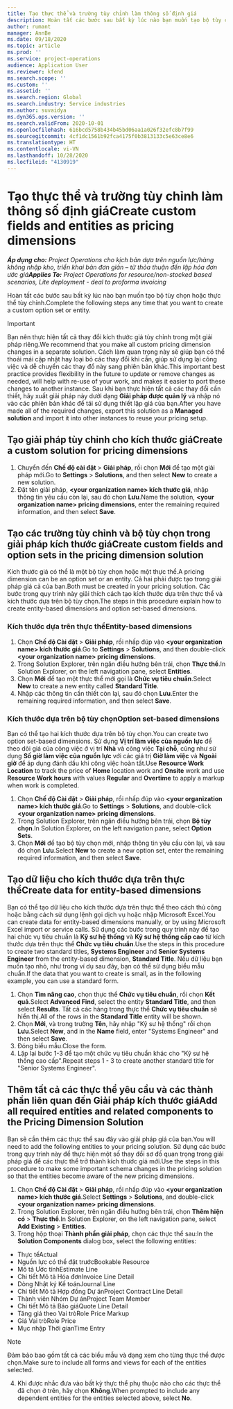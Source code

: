 ```yaml
---
title: Tạo thực thể và trường tùy chỉnh làm thông số định giá
description: Hoàn tất các bước sau bất kỳ lúc nào bạn muốn tạo bộ tùy chọn hoặc thực thể tùy chỉnh.
author: rumant
manager: AnnBe
ms.date: 09/18/2020
ms.topic: article
ms.prod: ''
ms.service: project-operations
audience: Application User
ms.reviewer: kfend
ms.search.scope: ''
ms.custom: ''
ms.assetid: ''
ms.search.region: Global
ms.search.industry: Service industries
ms.author: suvaidya
ms.dyn365.ops.version: ''
ms.search.validFrom: 2020-10-01
ms.openlocfilehash: 616bcd5758b434b45bd06aa1a026f32efc8b7f99
ms.sourcegitcommit: 4cf1dc1561b92fca4175f0b3813133c5e63ce8e6
ms.translationtype: HT
ms.contentlocale: vi-VN
ms.lasthandoff: 10/28/2020
ms.locfileid: "4130919"
---
```

# <a name="create-custom-fields-and-entities-as-pricing-dimensions"></a><span data-ttu-id="250a9-103">Tạo thực thể và trường tùy chỉnh làm thông số định giá</span><span class="sxs-lookup"><span data-stu-id="250a9-103">Create custom fields and entities as pricing dimensions</span></span>

<span data-ttu-id="250a9-104">_**Áp dụng cho:** Project Operations cho kịch bản dựa trên nguồn lực/hàng không nhập kho, triển khai bản đơn giản – từ thỏa thuận đến lập hóa đơn ước giá_</span><span class="sxs-lookup"><span data-stu-id="250a9-104">_**Applies To:** Project Operations for resource/non-stocked based scenarios, Lite deployment - deal to proforma invoicing_</span></span>

<span data-ttu-id="250a9-105">Hoàn tất các bước sau bất kỳ lúc nào bạn muốn tạo bộ tùy chọn hoặc thực thể tùy chỉnh.</span><span class="sxs-lookup"><span data-stu-id="250a9-105">Complete the following steps any time that you want to create a custom option set or entity.</span></span>

> [!IMPORTANT]
> <span data-ttu-id="250a9-106">Bạn nên thực hiện tất cả thay đổi kích thước giá tùy chỉnh trong một giải pháp riêng.</span><span class="sxs-lookup"><span data-stu-id="250a9-106">We recommend that you make all custom pricing dimension changes in a separate solution.</span></span> <span data-ttu-id="250a9-107">Cách làm quan trọng này sẽ giúp bạn có thể thoải mái cập nhật hay loại bỏ các thay đổi khi cần, giúp sử dụng lại công việc và dễ chuyển các thay đổ này sang phiên bản khác.</span><span class="sxs-lookup"><span data-stu-id="250a9-107">This important best practice provides flexibility in the future to update or remove changes as needed, will help with re-use of your work, and makes it easier to port these changes to another instance.</span></span> <span data-ttu-id="250a9-108">Sau khi bạn thực hiện tất cả các thay đổi cần thiết, hãy xuất giải pháp này dưới dạng **Giải pháp được quản lý** và nhập nó vào các phiên bản khác để tái sử dụng thiết lập giá của bạn.</span><span class="sxs-lookup"><span data-stu-id="250a9-108">After you have made all of the required changes, export this solution as a **Managed solution** and import it into other instances to reuse your pricing setup.</span></span>


## <a name="create-a-custom-solution-for-pricing-dimensions"></a><span data-ttu-id="250a9-109">Tạo giải pháp tùy chỉnh cho kích thước giá</span><span class="sxs-lookup"><span data-stu-id="250a9-109">Create a custom solution for pricing dimensions</span></span>
1. <span data-ttu-id="250a9-110">Chuyển đến **Chế độ cài đặt** > **Giải pháp**, rồi chọn **Mới** để tạo một giải pháp mới.</span><span class="sxs-lookup"><span data-stu-id="250a9-110">Go to **Settings** > **Solutions**, and then select **New** to create a new solution.</span></span> 
2. <span data-ttu-id="250a9-111">Đặt tên giải pháp, **\<your organization name> kích thước giá**, nhập thông tin yêu cầu còn lại, sau đó chọn **Lưu**.</span><span class="sxs-lookup"><span data-stu-id="250a9-111">Name the solution, **\<your organization name> pricing dimensions**, enter the remaining required information, and then select **Save**.</span></span>
  
## <a name="create-custom-fields-and-option-sets-in-the-pricing-dimension-solution"></a><span data-ttu-id="250a9-112">Tạo các trường tùy chỉnh và bộ tùy chọn trong giải pháp kích thước giá</span><span class="sxs-lookup"><span data-stu-id="250a9-112">Create custom fields and option sets in the pricing dimension solution</span></span>

<span data-ttu-id="250a9-113">Kích thước giá có thể là một bộ tùy chọn hoặc một thực thể.</span><span class="sxs-lookup"><span data-stu-id="250a9-113">A pricing dimension can be an option set or an entity.</span></span> <span data-ttu-id="250a9-114">Cả hai phải được tạo trong giải pháp giá cả của bạn.</span><span class="sxs-lookup"><span data-stu-id="250a9-114">Both must be created in your pricing solution.</span></span> <span data-ttu-id="250a9-115">Các bước trong quy trình này giải thích cách tạo kích thước dựa trên thực thể và kích thước dựa trên bộ tùy chọn.</span><span class="sxs-lookup"><span data-stu-id="250a9-115">The steps in this procedure explain how to create entity-based dimensions and option set-based dimensions.</span></span>

### <a name="entity-based-dimensions"></a><span data-ttu-id="250a9-116">Kích thước dựa trên thực thể</span><span class="sxs-lookup"><span data-stu-id="250a9-116">Entity-based dimensions</span></span>

1. <span data-ttu-id="250a9-117">Chọn **Chế độ Cài đặt** > **Giải pháp**, rồi nhấp đúp vào **\<your organization name> kích thước giá**.</span><span class="sxs-lookup"><span data-stu-id="250a9-117">Go to **Settings** > **Solutions**, and then double-click **\<your organization name> pricing dimensions**.</span></span>
2. <span data-ttu-id="250a9-118">Trong Solution Explorer, trên ngăn điều hướng bên trái, chọn **Thực thể**.</span><span class="sxs-lookup"><span data-stu-id="250a9-118">In Solution Explorer, on the left navigation pane, select **Entities**.</span></span>
3. <span data-ttu-id="250a9-119">Chọn **Mới** để tạo một thực thể mới gọi là **Chức vụ tiêu chuẩn**.</span><span class="sxs-lookup"><span data-stu-id="250a9-119">Select **New** to create a new entity called **Standard Title**.</span></span> 
4. <span data-ttu-id="250a9-120">Nhập các thông tin cần thiết còn lại, sau đó chọn **Lưu**.</span><span class="sxs-lookup"><span data-stu-id="250a9-120">Enter the remaining required information, and then select **Save**.</span></span>


### <a name="option-set-based-dimensions"></a><span data-ttu-id="250a9-121">Kích thước dựa trên bộ tùy chọn</span><span class="sxs-lookup"><span data-stu-id="250a9-121">Option set-based dimensions</span></span> 
<span data-ttu-id="250a9-122">Bạn có thể tạo hai kích thước dựa trên bộ tùy chọn.</span><span class="sxs-lookup"><span data-stu-id="250a9-122">You can create two option set-based dimensions.</span></span> <span data-ttu-id="250a9-123">Sử dụng **Vị trí làm việc của nguồn lực** để theo dõi giá của công việc ở vị trí **Nhà** và công việc **Tại chỗ**, cũng như sử dụng **Số giờ làm việc của nguồn lực** với các giá trị **Giờ làm việc** và **Ngoài giờ** để áp dụng đánh dấu khi công việc hoàn tất.</span><span class="sxs-lookup"><span data-stu-id="250a9-123">Use **Resource Work Location** to track the price of **Home** location work and **Onsite** work and use **Resource Work hours** with values **Regular** and **Overtime** to apply a markup when work is completed.</span></span>


1. <span data-ttu-id="250a9-124">Chọn **Chế độ Cài đặt** > **Giải pháp**, rồi nhấp đúp vào **\<your organization name> kích thước giá**.</span><span class="sxs-lookup"><span data-stu-id="250a9-124">Go to **Settings** > **Solutions**, and double-click  **\<your organization name> pricing dimensions**.</span></span> 
2. <span data-ttu-id="250a9-125">Trong Solution Explorer, trên ngăn điều hướng bên trái, chọn **Bộ tùy chọn**.</span><span class="sxs-lookup"><span data-stu-id="250a9-125">In Solution Explorer, on the left navigation pane, select  **Option Sets**.</span></span> 
3. <span data-ttu-id="250a9-126">Chọn **Mới** để tạo bộ tùy chọn mới, nhập thông tin yêu cầu còn lại, và sau đó chọn **Lưu**.</span><span class="sxs-lookup"><span data-stu-id="250a9-126">Select **New** to create a new option set, enter the remaining required information, and then select **Save**.</span></span>

## <a name="create-data-for-entity-based-dimensions"></a><span data-ttu-id="250a9-127">Tạo dữ liệu cho kích thước dựa trên thực thể</span><span class="sxs-lookup"><span data-stu-id="250a9-127">Create data for entity-based dimensions</span></span>

<span data-ttu-id="250a9-128">Bạn có thể tạo dữ liệu cho kích thước dựa trên thực thể theo cách thủ công hoặc bằng cách sử dụng lệnh gọi dịch vụ hoặc nhập Microsoft Excel.</span><span class="sxs-lookup"><span data-stu-id="250a9-128">You can create data for entity-based dimensions manually, or by using Microsoft Excel import or service calls.</span></span> <span data-ttu-id="250a9-129">Sử dụng các bước trong quy trình này để tạo hai chức vụ tiêu chuẩn là **Kỹ sư hệ thống** và **Kỹ sư hệ thống cấp cao** từ kích thước dựa trên thực thể **Chức vụ tiêu chuẩn**.</span><span class="sxs-lookup"><span data-stu-id="250a9-129">Use the steps in this procedure to create two standard titles, **Systems Engineer** and **Senior Systems Engineer** from the entity-based dimension, **Standard Title**.</span></span> <span data-ttu-id="250a9-130">Nếu dữ liệu bạn muốn tạo nhỏ, như trong ví dụ sau đây, bạn có thể sử dụng biểu mẫu chuẩn.</span><span class="sxs-lookup"><span data-stu-id="250a9-130">If the data that you want to create is small, as in the following example, you can use a standard form.</span></span>

1. <span data-ttu-id="250a9-131">Chọn **Tìm nâng cao**, chọn thực thể **Chức vụ tiêu chuẩn**, rồi chọn **Kết quả**.</span><span class="sxs-lookup"><span data-stu-id="250a9-131">Select **Advanced Find**, select the entity **Standard Title**, and then select **Results**.</span></span> <span data-ttu-id="250a9-132">Tất cả các hàng trong thực thể **Chức vụ tiêu chuẩn** sẽ hiển thị.</span><span class="sxs-lookup"><span data-stu-id="250a9-132">All of the rows in the **Standard Title** entity will be shown.</span></span>
2. <span data-ttu-id="250a9-133">Chọn **Mới**, và trong trường **Tên**, hãy nhập "Kỹ sư hệ thống" rồi chọn **Lưu**.</span><span class="sxs-lookup"><span data-stu-id="250a9-133">Select **New**, and in the **Name** field, enter "Systems Engineer" and then select **Save**.</span></span>
3. <span data-ttu-id="250a9-134">Đóng biểu mẫu.</span><span class="sxs-lookup"><span data-stu-id="250a9-134">Close the form.</span></span> 
4. <span data-ttu-id="250a9-135">Lặp lại bước 1-3 để tạo một chức vụ tiêu chuẩn khác cho "Kỹ sư hệ thống cao cấp".</span><span class="sxs-lookup"><span data-stu-id="250a9-135">Repeat steps 1 - 3 to create another standard title for "Senior Systems Engineer".</span></span>

## <a name="add-all-required-entities-and-related-components-to-the-pricing-dimension-solution"></a><span data-ttu-id="250a9-136">Thêm tất cả các thực thể yêu cầu và các thành phần liên quan đến Giải pháp kích thước giá</span><span class="sxs-lookup"><span data-stu-id="250a9-136">Add all required entities and related components to the Pricing Dimension Solution</span></span>
<span data-ttu-id="250a9-137">Bạn sẽ cần thêm các thực thể sau đây vào giải pháp giá của bạn.</span><span class="sxs-lookup"><span data-stu-id="250a9-137">You will need to add the following entities to your pricing solution.</span></span> <span data-ttu-id="250a9-138">Sử dụng các bước trong quy trình này để thực hiện một số thay đổi sơ đồ quan trọng trong giải pháp giá để các thực thể trở thành kích thước giá mới.</span><span class="sxs-lookup"><span data-stu-id="250a9-138">Use the steps in this procedure to make some important schema changes in the pricing solution so that the entities become aware of the new pricing dimensions.</span></span>

1. <span data-ttu-id="250a9-139">Chọn **Chế độ Cài đặt** > **Giải pháp**, rồi nhấp đúp vào **\<your organization name> kích thước giá**.</span><span class="sxs-lookup"><span data-stu-id="250a9-139">Select **Settings** > **Solutions**, and double-click **\<your organization name> pricing dimensions**.</span></span> 
2. <span data-ttu-id="250a9-140">Trong Solution Explorer, trên ngăn điều hướng bên trái, chọn **Thêm hiện có** > **Thực thể**.</span><span class="sxs-lookup"><span data-stu-id="250a9-140">In Solution Explorer, on the left navigation pane, select **Add Existing** > **Entities**.</span></span>
3. <span data-ttu-id="250a9-141">Trong hộp thoại **Thành phần giải pháp**, chọn các thực thể sau:</span><span class="sxs-lookup"><span data-stu-id="250a9-141">In the **Solution Components** dialog box, select the following entities:</span></span>

  - <span data-ttu-id="250a9-142">Thực tế</span><span class="sxs-lookup"><span data-stu-id="250a9-142">Actual</span></span>
  - <span data-ttu-id="250a9-143">Nguồn lực có thể đặt trước</span><span class="sxs-lookup"><span data-stu-id="250a9-143">Bookable Resource</span></span>
  - <span data-ttu-id="250a9-144">Mô tả Ước tính</span><span class="sxs-lookup"><span data-stu-id="250a9-144">Estimate Line</span></span>
  - <span data-ttu-id="250a9-145">Chi tiết Mô tả Hóa đơn</span><span class="sxs-lookup"><span data-stu-id="250a9-145">Invoice Line Detail</span></span>
  - <span data-ttu-id="250a9-146">Dòng Nhật ký Kế toán</span><span class="sxs-lookup"><span data-stu-id="250a9-146">Journal Line</span></span>
  - <span data-ttu-id="250a9-147">Chi tiết Mô tả Hợp đồng Dự án</span><span class="sxs-lookup"><span data-stu-id="250a9-147">Project Contract Line Detail</span></span>
  - <span data-ttu-id="250a9-148">Thành viên Nhóm Dự án</span><span class="sxs-lookup"><span data-stu-id="250a9-148">Project Team Member</span></span>
  - <span data-ttu-id="250a9-149">Chi tiết Mô tả Báo giá</span><span class="sxs-lookup"><span data-stu-id="250a9-149">Quote Line Detail</span></span>
  - <span data-ttu-id="250a9-150">Tăng giá theo Vai trò</span><span class="sxs-lookup"><span data-stu-id="250a9-150">Role Price Markup</span></span>
  - <span data-ttu-id="250a9-151">Giá Vai trò</span><span class="sxs-lookup"><span data-stu-id="250a9-151">Role Price</span></span> 
  - <span data-ttu-id="250a9-152">Mục nhập Thời gian</span><span class="sxs-lookup"><span data-stu-id="250a9-152">Time Entry</span></span> 


> [!NOTE]
> <span data-ttu-id="250a9-153">Đảm bảo bao gồm tất cả các biểu mẫu và dạng xem cho từng thực thể được chọn.</span><span class="sxs-lookup"><span data-stu-id="250a9-153">Make sure to include all forms and views for each of the entities selected.</span></span>

4. <span data-ttu-id="250a9-154">Khi được nhắc đưa vào bất kỳ thực thể phụ thuộc nào cho các thực thể đã chọn ở trên, hãy chọn **Không**.</span><span class="sxs-lookup"><span data-stu-id="250a9-154">When prompted to include any dependent entities for the entities selected above, select **No**.</span></span>

